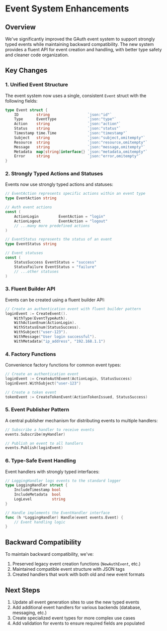# Event System Enhancements

## Overview

We've significantly improved the GAuth event system to support strongly typed events while maintaining backward compatibility. The new system provides a fluent API for event creation and handling, with better type safety and cleaner code organization.

## Key Changes

### 1. Unified Event Structure

The event system now uses a single, consistent `Event` struct with the following fields:

```go
type Event struct {
	ID        string                 `json:"id"`
	Type      EventType              `json:"type"`
	Action    string                 `json:"action"`
	Status    string                 `json:"status"`
	Timestamp time.Time              `json:"timestamp"`
	Subject   string                 `json:"subject,omitempty"`
	Resource  string                 `json:"resource,omitempty"`
	Message   string                 `json:"message,omitempty"`
	Metadata  map[string]interface{} `json:"metadata,omitempty"`
	Error     string                 `json:"error,omitempty"`
}
```

### 2. Strongly Typed Actions and Statuses

Events now use strongly typed actions and statuses:

```go
// EventAction represents specific actions within an event type
type EventAction string

// Auth event actions
const (
	ActionLogin         EventAction = "login"
	ActionLogout        EventAction = "logout"
	// ...many more predefined actions
)

// EventStatus represents the status of an event
type EventStatus string

// Event statuses
const (
	StatusSuccess EventStatus = "success"
	StatusFailure EventStatus = "failure"
	// ...other statuses
)
```

### 3. Fluent Builder API

Events can be created using a fluent builder API:

```go
// Create an authentication event with fluent builder pattern
loginEvent := CreateEvent().
    WithType(EventTypeAuth).
    WithActionEnum(ActionLogin).
    WithStatusEnum(StatusSuccess).
    WithSubject("user-123").
    WithMessage("User login successful").
    WithMetadata("ip_address", "192.168.1.1")
```

### 4. Factory Functions

Convenience factory functions for common event types:

```go
// Create an authentication event
loginEvent := CreateAuthEvent(ActionLogin, StatusSuccess)
loginEvent.WithSubject("user-123")

// Create a token event
tokenEvent := CreateTokenEvent(ActionTokenIssued, StatusSuccess)
```

### 5. Event Publisher Pattern

A central publisher mechanism for distributing events to multiple handlers:

```go
// Subscribe a handler to receive events
events.Subscribe(myHandler)

// Publish an event to all handlers
events.Publish(loginEvent)
```

### 6. Type-Safe Event Handling

Event handlers with strongly typed interfaces:

```go
// LoggingHandler logs events to the standard logger
type LoggingHandler struct {
	IncludeTimestamp bool
	IncludeMetadata  bool
	LogLevel         string
}

// Handle implements the EventHandler interface
func (h *LoggingHandler) Handle(event events.Event) {
	// Event handling logic
}
```

## Backward Compatibility

To maintain backward compatibility, we've:

1. Preserved legacy event creation functions (`NewAuthEvent`, etc.)
2. Maintained compatible event structure with JSON tags
3. Created handlers that work with both old and new event formats

## Next Steps

1. Update all event generation sites to use the new typed events
2. Add additional event handlers for various backends (database, messaging, etc.)
3. Create specialized event types for more complex use cases
4. Add validation for events to ensure required fields are populated